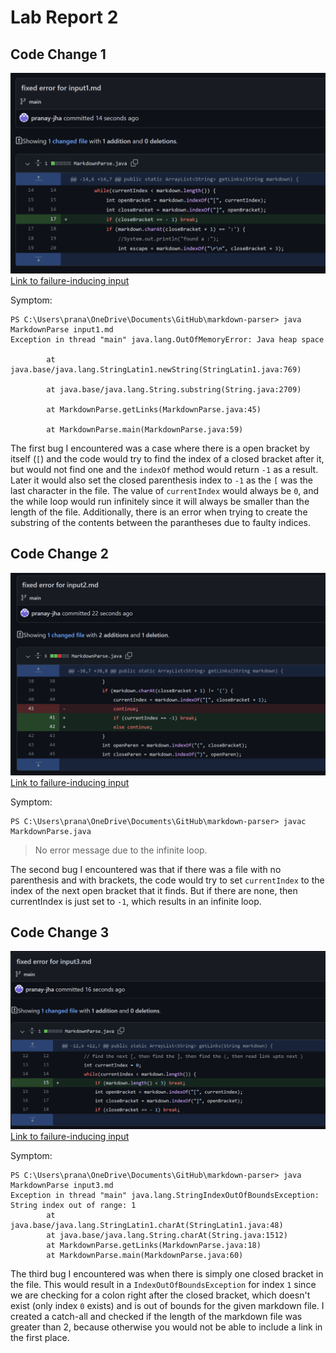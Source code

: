 # Lab Report 2

## Code Change 1
![Image](codechange1.png)
[Link to failure-inducing input](input1.md)

Symptom:
```
PS C:\Users\prana\OneDrive\Documents\GitHub\markdown-parser> java MarkdownParse input1.md
Exception in thread "main" java.lang.OutOfMemoryError: Java heap space

        at java.base/java.lang.StringLatin1.newString(StringLatin1.java:769)

        at java.base/java.lang.String.substring(String.java:2709)

        at MarkdownParse.getLinks(MarkdownParse.java:45)

        at MarkdownParse.main(MarkdownParse.java:59)
```

The first bug I encountered was a case where there is a open bracket by itself (``[``) and the code would try to find the index of a closed bracket after it, but would not find one and the ``indexOf`` method would return ``-1`` as a result. Later it would also set the closed parenthesis index to ``-1`` as the ``[`` was the last character in the file. The value of ``currentIndex`` would always be ``0``, and the while loop would run infinitely since it will always be smaller than the length of the file. Additionally, there is an error when trying to create the substring of the contents between the parantheses due to faulty indices.

## Code Change 2
![Image](codechange2.png)
[Link to failure-inducing input](input2.md)

Symptom:
```
PS C:\Users\prana\OneDrive\Documents\GitHub\markdown-parser> javac MarkdownParse.java  
```
> No error message due to the infinite loop.


The second bug I encountered was that if there was a file with no parenthesis and with brackets, the code would try to set ``currentIndex`` to the index of the next open bracket that it finds. But if there are none, then currentIndex is just set to ``-1``, which results in an infinite loop.

## Code Change 3
![Image](codechange3.png)
[Link to failure-inducing input](input3.md)

Symptom:
```
PS C:\Users\prana\OneDrive\Documents\GitHub\markdown-parser> java MarkdownParse input3.md
Exception in thread "main" java.lang.StringIndexOutOfBoundsException: String index out of range: 1
        at java.base/java.lang.StringLatin1.charAt(StringLatin1.java:48)   
        at java.base/java.lang.String.charAt(String.java:1512)
        at MarkdownParse.getLinks(MarkdownParse.java:18)
        at MarkdownParse.main(MarkdownParse.java:60)
```

The third bug I encountered was when there is simply one closed bracket in the file. This would result in a ``IndexOutOfBoundsException`` for index ``1`` since we are checking for a colon right after the closed bracket, which doesn't exist (only index ``0`` exists) and is out of bounds for the given markdown file. I created a catch-all and checked if the length of the markdown file was greater than 2, because otherwise you would not be able to include a link in the first place.